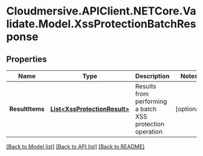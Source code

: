 # Cloudmersive.APIClient.NETCore.Validate.Model.XssProtectionBatchResponse
## Properties

Name | Type | Description | Notes
------------ | ------------- | ------------- | -------------
**ResultItems** | [**List&lt;XssProtectionResult&gt;**](XssProtectionResult.md) | Results from performing a batch XSS protection operation | [optional] 

[[Back to Model list]](../README.md#documentation-for-models) [[Back to API list]](../README.md#documentation-for-api-endpoints) [[Back to README]](../README.md)

